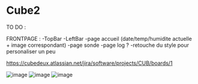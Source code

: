# Cube2

TO DO : 

FRONTPAGE : -TopBar
            -LeftBar
            -page accueil (date/temp/humidite actuelle + image correspondant)
            -page sonde
            -page log ?
            -retouche du style pour personaliser un peu

https://cubedeux.atlassian.net/jira/software/projects/CUB/boards/1

![image](https://user-images.githubusercontent.com/21956643/148373134-43754eac-186c-4681-b8a7-2ff2f735b115.png)
![image](https://user-images.githubusercontent.com/21956643/148373185-0444de89-de38-4547-97a7-57ad5c782734.png)
![image](https://user-images.githubusercontent.com/21956643/148373167-7c3dce3e-4df2-4177-b814-bc58a9f45d53.png)
